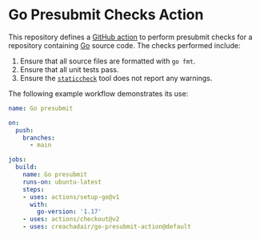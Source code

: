# Go Presubmit Checks Action

This repository defines a [GitHub action][gha] to perform presubmit checks for
a repository containing [Go][go] source code. The checks performed include:

1. Ensure that all source files are formatted with  `go fmt`.
2. Ensure that all unit tests pass.
3. Ensure the [`staticcheck`][sc] tool does not report any warnings.

The following example workflow demonstrates its use:

```yaml
name: Go presubmit

on:
  push:
    branches:
	  - main

jobs:
  build:
    name: Go presubmit
    runs-on: ubuntu-latest
    steps:
    - uses: actions/setup-go@v1
      with:
        go-version: '1.17'
    - uses: actions/checkout@v2
    - uses: creachadair/go-presubmit-action@default
```

[gha]: https://docs.github.com/en/actions
[go]: https://golang.org/
[sc]: https://staticcheck.io/
